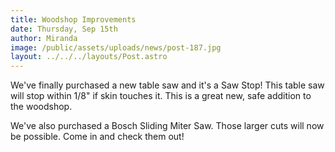 ```yaml
---
title: Woodshop Improvements
date: Thursday, Sep 15th
author: Miranda
image: /public/assets/uploads/news/post-187.jpg
layout: ../../../layouts/Post.astro
---
```


We've finally purchased a new table saw and it's a Saw Stop!  This table saw will stop within 1/8" if skin touches it.  This is a great new, safe addition to the woodshop.

We've also purchased a Bosch Sliding Miter Saw.  Those larger cuts will now be possible.  Come in and check them out!
